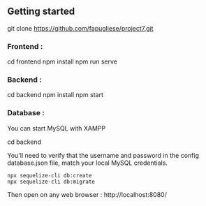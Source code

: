 

## Getting started

git clone https://github.com/fapugliese/project7.git

### Frontend :


cd frontend
npm install 
npm run serve


### Backend :


cd backend
npm install
npm start


### Database :

You can start MySQL with XAMPP


cd backend


You'll need to verify that the username and password in the config database.json file, match your local MySQL credentials.

```
npx sequelize-cli db:create
npx sequelize-cli db:migrate
```

Then open on any web browser : http://localhost:8080/





